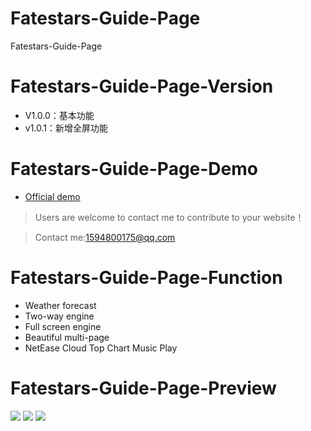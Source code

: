 # Fatestars-Guide-Page
Fatestars-Guide-Page
# Fatestars-Guide-Page-Version
- V1.0.0：基本功能
- v1.0.1：新增全屏功能
# Fatestars-Guide-Page-Demo
- [Official demo](https://guide-page.demo.fatestars.com/)
> Users are welcome to contact me to contribute to your website！

> Contact me:1594800175@qq.com
# Fatestars-Guide-Page-Function
- Weather forecast
- Two-way engine
- Full screen engine
- Beautiful multi-page
- NetEase Cloud Top Chart Music Play
# Fatestars-Guide-Page-Preview
![](https://s3.bmp.ovh/imgs/2021/08/b073706f0a698daf.png)
![](https://s3.bmp.ovh/imgs/2021/08/0261723b28dd8c64.png)
![](https://s3.bmp.ovh/imgs/2021/08/e5bad57e60b1cd03.png)
